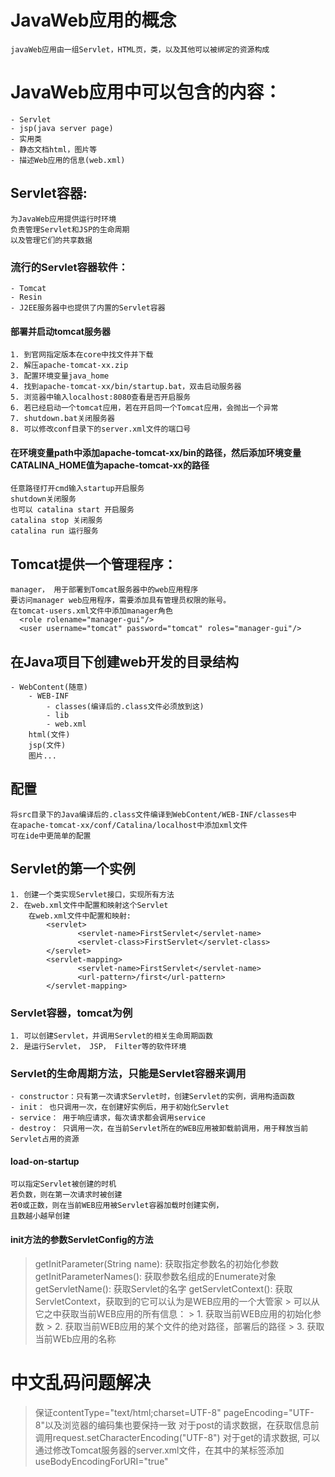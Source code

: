 # JavaWeb应用的概念
    javaWeb应用由一组Servlet，HTML页，类，以及其他可以被绑定的资源构成
# JavaWeb应用中可以包含的内容：
    - Servlet
    - jsp(java server page)
    - 实用类
    - 静态文档html，图片等
    - 描述Web应用的信息(web.xml)
    
## Servlet容器:
    为JavaWeb应用提供运行时环境
    负责管理Servlet和JSP的生命周期
    以及管理它们的共享数据
### 流行的Servlet容器软件：
    - Tomcat
    - Resin
    - J2EE服务器中也提供了内置的Servlet容器
    
#### 部署并启动tomcat服务器
    1. 到官网指定版本在core中找文件并下载
    2. 解压apache-tomcat-xx.zip
    3. 配置环境变量java_home
    4. 找到apache-tomcat-xx/bin/startup.bat，双击启动服务器
    5. 浏览器中输入localhost:8080查看是否开启服务
    6. 若已经启动一个tomcat应用，若在开启同一个Tomcat应用，会抛出一个异常
    7. shutdown.bat关闭服务器
    8. 可以修改conf目录下的server.xml文件的端口号
    
#### 在环境变量path中添加apache-tomcat-xx/bin的路径，然后添加环境变量CATALINA_HOME值为apache-tomcat-xx的路径
    任意路径打开cmd输入startup开启服务
    shutdown关闭服务
    也可以 catalina start 开启服务
    catalina stop 关闭服务
    catalina run 运行服务
    
## Tomcat提供一个管理程序：
    manager， 用于部署到Tomcat服务器中的web应用程序
    要访问manager web应用程序，需要添加具有管理员权限的账号。
    在tomcat-users.xml文件中添加manager角色
      <role rolename="manager-gui"/>
      <user username="tomcat" password="tomcat" roles="manager-gui"/>
    
## 在Java项目下创建web开发的目录结构
    - WebContent(随意)
        - WEB-INF
            - classes(编译后的.class文件必须放到这)
            - lib
            - web.xml
        html(文件)
        jsp(文件)
        图片...
## 配置
    将src目录下的Java编译后的.class文件编译到WebContent/WEB-INF/classes中
    在apache-tomcat-xx/conf/Catalina/localhost中添加xml文件
    可在ide中更简单的配置
    
## Servlet的第一个实例
    1. 创建一个类实现Servlet接口，实现所有方法
    2. 在web.xml文件中配置和映射这个Servlet
        在web.xml文件中配置和映射:
            <servlet>
                   <servlet-name>FirstServlet</servlet-name>
                   <servlet-class>FirstServlet</servlet-class>
            </servlet>
            <servlet-mapping>
                   <servlet-name>FirstServlet</servlet-name>
                   <url-pattern>/first</url-pattern>
            </servlet-mapping>
            
### Servlet容器，tomcat为例
    1. 可以创建Servlet，并调用Servlet的相关生命周期函数
    2. 是运行Servlet， JSP， Filter等的软件环境
    
### Servlet的生命周期方法，只能是Servlet容器来调用
    - constructor：只有第一次请求Servlet时，创建Servlet的实例，调用构造函数
    - init： 也只调用一次，在创建好实例后，用于初始化Servlet
    - service： 用于响应请求，每次请求都会调用service
    - destroy： 只调用一次，在当前Servlet所在的WEB应用被卸载前调用，用于释放当前Servlet占用的资源
#### load-on-startup
    可以指定Servlet被创建的时机
    若负数，则在第一次请求时被创建
    若0或正数，则在当前WEB应用被Servlet容器加载时创建实例，
    且数越小越早创建
#### init方法的参数ServletConfig的方法
   > getInitParameter(String name): 获取指定参数名的初始化参数
   > getInitParameterNames(): 获取参数名组成的Enumerate对象
   > getServletName(): 获取Servlet的名字
   > getServletContext(): 获取ServletContext，获取到的它可以认为是WEB应用的一个大管家
    > 可以从它之中获取当前WEB应用的所有信息：
        > 1. 获取当前WEB应用的初始化参数
        > 2. 获取当前WEB应用的某个文件的绝对路径，部署后的路径
        > 3. 获取当前WEb应用的名称
# 中文乱码问题解决
>  保证contentType="text/html;charset=UTF-8" pageEncoding="UTF-8"以及浏览器的编码集也要保持一致
>  对于post的请求数据，在获取信息前调用request.setCharacterEncoding("UTF-8")
>  对于get的请求数据, 可以通过修改Tomcat服务器的server.xml文件，在其中的某标签添加useBodyEncodingForURI="true"
